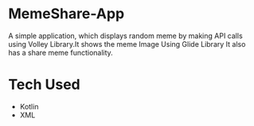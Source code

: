 # MemeShare-App
A simple application, which displays random meme by making API calls using Volley Library.It shows the meme Image Using Glide Library It also has a share meme functionality.
# Tech Used
* Kotlin
* XML
